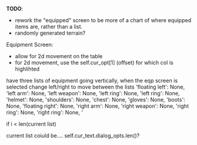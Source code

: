 **TODO**: 
* rework the "equipped" screen to be more of a chart of where equipped items are, rather than a list.
* randomly generated terrain?

Equipment Screen:
* allow for 2d movement on the table
* for 2d movement, use the self.cur_opt[1] (offset) for which col is highlihted

have three lists of equipment going vertically, when the eqp screen is selected change left/right to move between the lists
'floating left': None, 'left arm': None, 'left weapon': None, 'left ring': None, 'left ring': None, 'helmet': None, 'shoulders': None, 'chest': None, 'gloves': None, 'boots': None, 'floating right': None, 'right arm': None, 'right weapon': None, 'right ring': None, 'right ring': None, '

if i < len(current list)

current list coiuld be.... self.cur_text.dialog_opts.len()? 